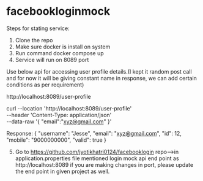 # facebookloginmock

Steps for stating service:

1) Clone the repo
2) Make sure docker is install on system
3) Run command docker compose up
4) Service will run on 8089 port

Use below api for accessing user profile details.(I kept it random post call and for now it will be giving constant name in response,
we can add certain conditions as per requirement)

http://localhost:8089/user-profile

curl --location 'http://localhost:8089/user-profile' \
--header 'Content-Type: application/json' \
--data-raw '{
    "email":"xyz@gmail.com"
}'

Response:
{
    "username": "Jesse",
    "email": "xyz@gmail.com",
    "id": 12,
    "mobile": "9000000000",
    "valid": true
}

5) Go to https://github.com/jyotikhatri0124/facebooklogin repo-->in application.properties file mentioned login mock api end point as http://localhost:8089
if you are making changes in port, please update the end point in given project as well.
